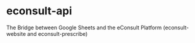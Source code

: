# econsult-api
The Bridge between Google Sheets and the eConsult Platform (econsult-website and econsult-prescribe)
